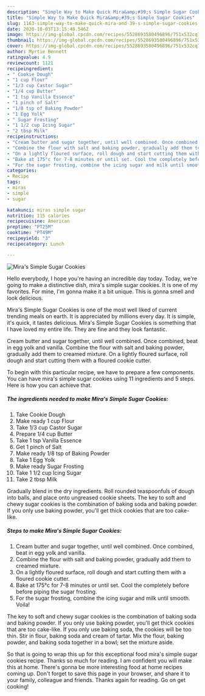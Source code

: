 ```yaml
---
description: "Simple Way to Make Quick Mira&amp;#39;s Simple Sugar Cookies"
title: "Simple Way to Make Quick Mira&amp;#39;s Simple Sugar Cookies"
slug: 1163-simple-way-to-make-quick-mira-and-39-s-simple-sugar-cookies
date: 2020-10-03T13:15:48.546Z
image: https://img-global.cpcdn.com/recipes/5528693580496896/751x532cq70/miras-simple-sugar-cookies-recipe-main-photo.jpg
thumbnail: https://img-global.cpcdn.com/recipes/5528693580496896/751x532cq70/miras-simple-sugar-cookies-recipe-main-photo.jpg
cover: https://img-global.cpcdn.com/recipes/5528693580496896/751x532cq70/miras-simple-sugar-cookies-recipe-main-photo.jpg
author: Myrtie Bennett
ratingvalue: 4.9
reviewcount: 1121
recipeingredient:
- " Cookie Dough"
- "1 cup Flour"
- "1/3 cup Castor Sugar"
- "1/4 cup Butter"
- "1 tsp Vanilla Essence"
- "1 pinch of Salt"
- "1/8 tsp of Baking Powder"
- "1 Egg Yolk"
- " Sugar Frosting"
- "1 1/2 cup Icing Sugar"
- "2 tbsp Milk"
recipeinstructions:
- "Cream butter and sugar together, until well combined. Once combined, beat in egg yolk and vanilla."
- "Combine the flour with salt and baking powder, gradually add them to creamed mixture."
- "On a lightly floured surface, roll dough and start cutting them with a floured cookie cutter."
- "Bake at 175°c for 7-8 minutes or until set. Cool the completely before before piping the sugar frosting."
- "For the sugar frosting, combine the icing sugar and milk until smooth. Voila!"
categories:
- Recipe
tags:
- miras
- simple
- sugar

katakunci: miras simple sugar 
nutrition: 115 calories
recipecuisine: American
preptime: "PT25M"
cooktime: "PT49M"
recipeyield: "3"
recipecategory: Lunch

---
```



![Mira&#39;s Simple Sugar Cookies](https://img-global.cpcdn.com/recipes/5528693580496896/751x532cq70/miras-simple-sugar-cookies-recipe-main-photo.jpg)

Hello everybody, I hope you're having an incredible day today. Today, we're going to make a distinctive dish, mira&#39;s simple sugar cookies. It is one of my favorites. For mine, I'm gonna make it a bit unique. This is gonna smell and look delicious.

Mira&#39;s Simple Sugar Cookies is one of the most well liked of current trending meals on earth. It is appreciated by millions every day. It is simple, it's quick, it tastes delicious. Mira&#39;s Simple Sugar Cookies is something that I have loved my entire life. They are fine and they look fantastic.

Cream butter and sugar together, until well combined. Once combined, beat in egg yolk and vanilla. Combine the flour with salt and baking powder, gradually add them to creamed mixture. On a lightly floured surface, roll dough and start cutting them with a floured cookie cutter.


To begin with this particular recipe, we have to prepare a few components. You can have mira&#39;s simple sugar cookies using 11 ingredients and 5 steps. Here is how you can achieve that.

<!--inarticleads1-->

##### The ingredients needed to make Mira&#39;s Simple Sugar Cookies:

1. Take  Cookie Dough
1. Make ready 1 cup Flour
1. Take 1/3 cup Castor Sugar
1. Prepare 1/4 cup Butter
1. Take 1 tsp Vanilla Essence
1. Get 1 pinch of Salt
1. Make ready 1/8 tsp of Baking Powder
1. Take 1 Egg Yolk
1. Make ready  Sugar Frosting
1. Take 1 1/2 cup Icing Sugar
1. Take 2 tbsp Milk


Gradually blend in the dry ingredients. Roll rounded teaspoonfuls of dough into balls, and place onto ungreased cookie sheets. The key to soft and chewy sugar cookies is the combination of baking soda and baking powder. If you only use baking powder, you&#39;ll get thick cookies that are too cake-like. 

<!--inarticleads2-->

##### Steps to make Mira&#39;s Simple Sugar Cookies:

1. Cream butter and sugar together, until well combined. Once combined, beat in egg yolk and vanilla.
1. Combine the flour with salt and baking powder, gradually add them to creamed mixture.
1. On a lightly floured surface, roll dough and start cutting them with a floured cookie cutter.
1. Bake at 175°c for 7-8 minutes or until set. Cool the completely before before piping the sugar frosting.
1. For the sugar frosting, combine the icing sugar and milk until smooth. Voila!


The key to soft and chewy sugar cookies is the combination of baking soda and baking powder. If you only use baking powder, you&#39;ll get thick cookies that are too cake-like. If you only use baking soda, the cookies will be too thin. Stir in flour, baking soda and cream of tartar. Mix the flour, baking powder, and baking soda together in a bowl; set the mixture aside. 

So that is going to wrap this up for this exceptional food mira&#39;s simple sugar cookies recipe. Thanks so much for reading. I am confident you will make this at home. There's gonna be more interesting food at home recipes coming up. Don't forget to save this page in your browser, and share it to your family, colleague and friends. Thanks again for reading. Go on get cooking!
